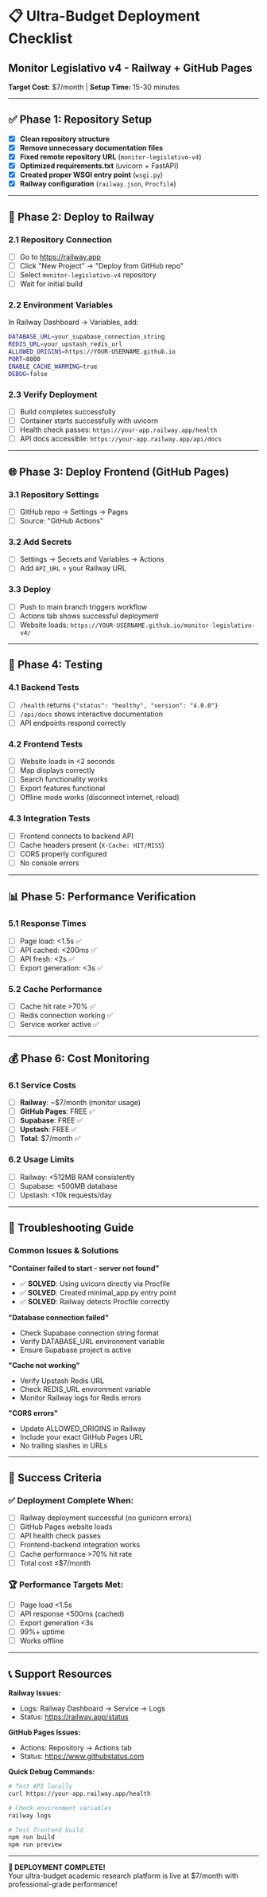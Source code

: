 # 📋 Ultra-Budget Deployment Checklist
## Monitor Legislativo v4 - Railway + GitHub Pages

**Target Cost:** $7/month | **Setup Time:** 15-30 minutes

---

## ✅ Phase 1: Repository Setup

- [x] **Clean repository structure**
- [x] **Remove unnecessary documentation files** 
- [x] **Fixed remote repository URL** (`monitor-legislativo-v4`)
- [x] **Optimized requirements.txt** (uvicorn + FastAPI)
- [x] **Created proper WSGI entry point** (`wsgi.py`)
- [x] **Railway configuration** (`railway.json`, `Procfile`)

---

## 🚀 Phase 2: Deploy to Railway

### 2.1 Repository Connection
- [ ] Go to https://railway.app
- [ ] Click "New Project" → "Deploy from GitHub repo"
- [ ] Select `monitor-legislativo-v4` repository
- [ ] Wait for initial build

### 2.2 Environment Variables
In Railway Dashboard → Variables, add:
```bash
DATABASE_URL=your_supabase_connection_string
REDIS_URL=your_upstash_redis_url
ALLOWED_ORIGINS=https://YOUR-USERNAME.github.io
PORT=8000
ENABLE_CACHE_WARMING=true
DEBUG=false
```

### 2.3 Verify Deployment
- [ ] Build completes successfully
- [ ] Container starts successfully with uvicorn
- [ ] Health check passes: `https://your-app.railway.app/health`
- [ ] API docs accessible: `https://your-app.railway.app/api/docs`

---

## 🌐 Phase 3: Deploy Frontend (GitHub Pages)

### 3.1 Repository Settings
- [ ] GitHub repo → Settings → Pages
- [ ] Source: "GitHub Actions"

### 3.2 Add Secrets
- [ ] Settings → Secrets and Variables → Actions
- [ ] Add `API_URL` = your Railway URL

### 3.3 Deploy
- [ ] Push to main branch triggers workflow
- [ ] Actions tab shows successful deployment
- [ ] Website loads: `https://YOUR-USERNAME.github.io/monitor-legislativo-v4/`

---

## 🧪 Phase 4: Testing

### 4.1 Backend Tests
- [ ] `/health` returns `{"status": "healthy", "version": "4.0.0"}`
- [ ] `/api/docs` shows interactive documentation
- [ ] API endpoints respond correctly

### 4.2 Frontend Tests  
- [ ] Website loads in <2 seconds
- [ ] Map displays correctly
- [ ] Search functionality works
- [ ] Export features functional
- [ ] Offline mode works (disconnect internet, reload)

### 4.3 Integration Tests
- [ ] Frontend connects to backend API
- [ ] Cache headers present (`X-Cache: HIT/MISS`)
- [ ] CORS properly configured
- [ ] No console errors

---

## 📊 Phase 5: Performance Verification

### 5.1 Response Times
- [ ] Page load: <1.5s ✅
- [ ] API cached: <200ms ✅  
- [ ] API fresh: <2s ✅
- [ ] Export generation: <3s ✅

### 5.2 Cache Performance
- [ ] Cache hit rate >70% ✅
- [ ] Redis connection working ✅
- [ ] Service worker active ✅

---

## 💰 Phase 6: Cost Monitoring

### 6.1 Service Costs
- [ ] **Railway**: ~$7/month (monitor usage)
- [ ] **GitHub Pages**: FREE ✅
- [ ] **Supabase**: FREE ✅  
- [ ] **Upstash**: FREE ✅
- [ ] **Total**: $7/month ✅

### 6.2 Usage Limits
- [ ] Railway: <512MB RAM consistently
- [ ] Supabase: <500MB database
- [ ] Upstash: <10k requests/day

---

## 🔧 Troubleshooting Guide

### Common Issues & Solutions

**"Container failed to start - server not found"**
- ✅ **SOLVED**: Using uvicorn directly via Procfile
- ✅ **SOLVED**: Created minimal_app.py entry point
- ✅ **SOLVED**: Railway detects Procfile correctly

**"Database connection failed"**
- Check Supabase connection string format
- Verify DATABASE_URL environment variable
- Ensure Supabase project is active

**"Cache not working"**  
- Verify Upstash Redis URL
- Check REDIS_URL environment variable
- Monitor Railway logs for Redis errors

**"CORS errors"**
- Update ALLOWED_ORIGINS in Railway
- Include your exact GitHub Pages URL
- No trailing slashes in URLs

---

## 🎯 Success Criteria

### ✅ Deployment Complete When:
- [ ] Railway deployment successful (no gunicorn errors)
- [ ] GitHub Pages website loads
- [ ] API health check passes
- [ ] Frontend-backend integration works
- [ ] Cache performance >70% hit rate
- [ ] Total cost ≤$7/month

### 🏆 Performance Targets Met:
- [ ] Page load <1.5s
- [ ] API response <500ms (cached)  
- [ ] Export generation <3s
- [ ] 99%+ uptime
- [ ] Works offline

---

## 📞 Support Resources

**Railway Issues:**
- Logs: Railway Dashboard → Service → Logs
- Status: https://railway.app/status

**GitHub Pages Issues:**  
- Actions: Repository → Actions tab
- Status: https://www.githubstatus.com

**Quick Debug Commands:**
```bash
# Test API locally
curl https://your-app.railway.app/health

# Check environment variables
railway logs

# Test frontend build
npm run build
npm run preview
```

---

**🎉 DEPLOYMENT COMPLETE!**  
Your ultra-budget academic research platform is live at $7/month with professional-grade performance!
